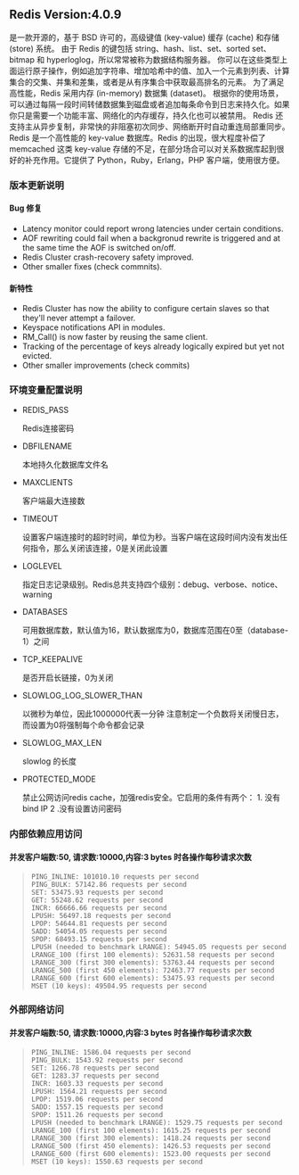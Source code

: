 
## Redis Version:4.0.9
是一款开源的，基于 BSD 许可的，高级键值 (key-value) 缓存 (cache) 和存储 (store) 系统。
由于 Redis 的键包括 string、hash、list、set、sorted set、bitmap 和 hyperloglog，所以常常被称为数据结构服务器。
你可以在这些类型上面运行原子操作，例如追加字符串、增加哈希中的值、加入一个元素到列表、计算集合的交集、并集和差集，或者是从有序集合中获取最高排名的元素。
为了满足高性能，Redis 采用内存 (in-memory) 数据集 (dataset)。
根据你的使用场景，可以通过每隔一段时间转储数据集到磁盘或者追加每条命令到日志来持久化。如果你只是需要一个功能丰富、网络化的内存缓存，持久化也可以被禁用。
Redis 还支持主从异步复制，非常快的非阻塞初次同步、网络断开时自动重连局部重同步。
Redis 是一个高性能的 key-value 数据库。Redis 的出现，很大程度补偿了 memcached 这类 key-value 存储的不足，在部分场合可以对关系数据库起到很好的补充作用。它提供了 Python，Ruby，Erlang，PHP 客户端，使用很方便。

### 版本更新说明
#### Bug 修复

* Latency monitor could report wrong latencies under certain conditions.
* AOF rewriting could fail when a backgronud rewrite is triggered and at the same time the AOF is switched on/off.
* Redis Cluster crash-recovery safety improved.
* Other smaller fixes (check commnits).

#### 新特性

* Redis Cluster has now the ability to configure certain slaves so that they'll never attempt a failover.
* Keyspace notifications API in modules.
* RM_Call() is now faster by reusing the same client.
* Tracking of the percentage of keys already logically expired but yet not evicted.
* Other smaller improvements (check commits)

### 环境变量配置说明

* REDIS_PASS

  Redis连接密码

* DBFILENAME    

  本地持久化数据库文件名
  
* MAXCLIENTS

  客户端最大连接数

* TIMEOUT    

  设置客户端连接时的超时时间，单位为秒。当客户端在这段时间内没有发出任何指令，那么关闭该连接，0是关闭此设置

* LOGLEVEL

  指定日志记录级别。Redis总共支持四个级别：debug、verbose、notice、warning

* DATABASES

  可用数据库数，默认值为16，默认数据库为0，数据库范围在0至（database-1）之间

* TCP_KEEPALIVE

  是否开启长链接，0为关闭

* SLOWLOG_LOG_SLOWER_THAN

  以微秒为单位，因此1000000代表一分钟 注意制定一个负数将关闭慢日志，而设置为0将强制每个命令都会记录

* SLOWLOG_MAX_LEN

  slowlog 的长度

* PROTECTED_MODE

  禁止公网访问redis cache，加强redis安全。它启用的条件有两个： 1. 没有bind IP   2 .没有设置访问密码



### 内部依赖应用访问 

#### 并发客户端数:50, 请求数:10000,内容:3 bytes 时各操作每秒请求次数 

> ```
> PING_INLINE: 101010.10 requests per second
> PING_BULK: 57142.86 requests per second
> SET: 53475.93 requests per second
> GET: 55248.62 requests per second
> INCR: 66666.66 requests per second
> LPUSH: 56497.18 requests per second
> LPOP: 54644.81 requests per second
> SADD: 54054.05 requests per second
> SPOP: 68493.15 requests per second
> LPUSH (needed to benchmark LRANGE): 54945.05 requests per second
> LRANGE_100 (first 100 elements): 52631.58 requests per second
> LRANGE_300 (first 300 elements): 53763.44 requests per second
> LRANGE_500 (first 450 elements): 72463.77 requests per second
> LRANGE_600 (first 600 elements): 53475.93 requests per second
> MSET (10 keys): 49504.95 requests per second
> ```

### 外部网络访问

#### 并发客户端数:50, 请求数:10000,内容:3 bytes 时各操作每秒请求次数

> ```
> PING_INLINE: 1586.04 requests per second
> PING_BULK: 1543.92 requests per second
> SET: 1266.78 requests per second
> GET: 1283.37 requests per second
> INCR: 1603.33 requests per second
> LPUSH: 1564.21 requests per second
> LPOP: 1519.06 requests per second
> SADD: 1557.15 requests per second
> SPOP: 1511.26 requests per second
> LPUSH (needed to benchmark LRANGE): 1529.75 requests per second
> LRANGE_100 (first 100 elements): 1615.25 requests per second
> LRANGE_300 (first 300 elements): 1418.24 requests per second
> LRANGE_500 (first 450 elements): 1426.53 requests per second
> LRANGE_600 (first 600 elements): 1523.00 requests per second
> MSET (10 keys): 1550.63 requests per second
> ```

